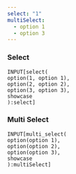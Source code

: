 ```yaml
---
select: "1"
multiSelect:
  - option 1
  - option 3
---
```


### Select
```meta-bind
INPUT[select(
option(1, option 1), 
option(2, option 2), 
option(3, option 3), 
showcase
):select]
```

### Multi Select
```meta-bind
INPUT[multi_select(
option(option 1), 
option(option 2), 
option(option 3), 
showcase
):multiSelect]

```